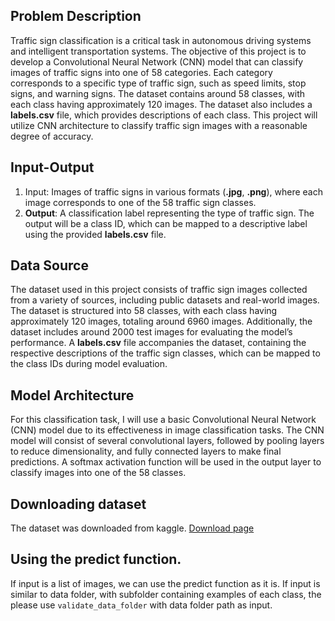## Problem Description
Traffic sign classification is a critical task in autonomous driving systems and intelligent transportation systems. The objective of this project is to develop a Convolutional Neural Network (CNN) model that can classify images of traffic signs into one of 58 categories. Each category corresponds to a specific type of traffic sign, such as speed limits, stop signs, and warning signs. The dataset contains around 58 classes, with each class having approximately 120 images. The dataset also includes a **labels.csv** file, which provides descriptions of each class. This project will utilize CNN architecture to classify traffic sign images with a reasonable degree of accuracy.

## Input-Output
1. Input: Images of traffic signs in various formats (**.jpg**, **.png**), where each image corresponds to one of the 58 traffic sign classes.
2. **Output**: A classification label representing the type of traffic sign. The output will be a class ID, which can be mapped to a descriptive label using the provided **labels.csv** file.

## Data Source
The dataset used in this project consists of traffic sign images collected from a variety of sources, including public datasets and real-world images. The dataset is structured into 58 classes, with each class having approximately 120 images, totaling around 6960 images. Additionally, the dataset includes around 2000 test images for evaluating the model’s performance. A **labels.csv** file accompanies the dataset, containing the respective descriptions of the traffic sign classes, which can be mapped to the class IDs during model evaluation.

## Model Architecture
For this classification task, I will use a basic Convolutional Neural Network (CNN) model due to its effectiveness in image classification tasks. The CNN model will consist of several convolutional layers, followed by pooling layers to reduce dimensionality, and fully connected layers to make final predictions. A softmax activation function will be used in the output layer to classify images into one of the 58 classes.

## Downloading dataset
The dataset was downloaded from kaggle. [Download page ](https://www.kaggle.com/datasets/ahemateja19bec1025/traffic-sign-dataset-classification)

## Using the predict function.
If input is a list of images, we can use the predict function as it is. If input is similar to data folder, with subfolder containing examples of each class, the please use `validate_data_folder` with data folder path as input.
